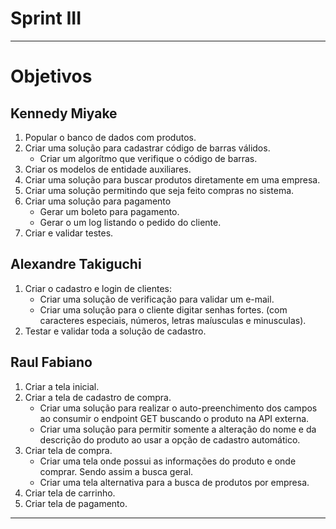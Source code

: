 # Sprint III
---
# Objetivos
## Kennedy Miyake
1. Popular o banco de dados com produtos.
2. Criar uma solução para cadastrar código de barras válidos.
	- Criar um algorítmo que verifique o código de barras.
3. Criar os modelos de entidade auxiliares.
4. Criar uma solução para buscar produtos diretamente em uma empresa.
5. Criar uma solução permitindo que seja feito compras no sistema.
6. Criar uma solução para pagamento
	- Gerar um boleto para pagamento.
	- Gerar o um log listando o pedido do cliente.
7. Criar e validar testes.
## Alexandre Takiguchi
1. Criar o cadastro e login de clientes:
	- Criar uma solução de verificação para validar um e-mail.
	- Criar uma solução para o cliente digitar senhas fortes. (com caracteres especiais, números, letras maíusculas e minusculas).
2. Testar e validar toda a solução de cadastro.
## Raul Fabiano
1. Criar a tela inicial.
2. Criar a tela de cadastro de compra.
	- Criar uma solução para realizar o auto-preenchimento dos campos ao consumir o endpoint GET buscando o produto na API externa.
	- Criar uma solução para permitir somente a alteração do nome e da descrição do produto ao usar a opção de cadastro automático.
3. Criar tela de compra.
	- Criar uma tela onde possui as informações do produto e onde comprar. Sendo assim a busca geral.
	- Criar uma tela alternativa para a busca de produtos por empresa.
4. Criar tela de carrinho.
5. Criar tela de pagamento.
---